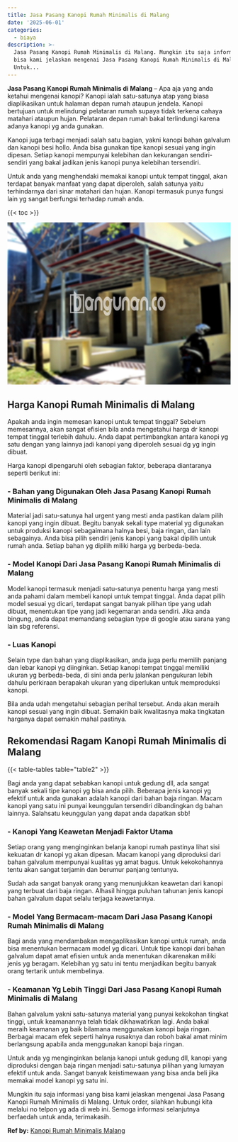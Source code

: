 ```yaml
---
title: Jasa Pasang Kanopi Rumah Minimalis di Malang
date: '2025-06-01'
categories:
  - biaya
description: >-
  Jasa Pasang Kanopi Rumah Minimalis di Malang. Mungkin itu saja informasi yang
  bisa kami jelaskan mengenai Jasa Pasang Kanopi Rumah Minimalis di Malang.
  Untuk...
---
```


**Jasa Pasang Kanopi Rumah Minimalis di Malang** – Apa aja yang anda ketahui mengenai kanopi? Kanopi ialah satu-satunya atap yang biasa diaplikasikan untuk halaman depan rumah ataupun jendela. Kanopi bertujuan untuk melindungi pelataran rumah supaya tidak terkena cahaya matahari ataupun hujan. Pelataran depan rumah bakal terlindungi karena adanya kanopi yg anda gunakan.

Kanopi juga terbagi menjadi salah satu bagian, yakni kanopi bahan galvalum dan kanopi besi hollo. Anda bisa gunakan tipe kanopi sesuai yang ingin dipesan. Setiap kanopi mempunyai kelebihan dan kekurangan sendiri-sendiri yang bakal jadikan jenis kanopi punya kelebihan tersendiri.

Untuk anda yang menghendaki memakai kanopi untuk tempat tinggal, akan terdapat banyak manfaat yang dapat diperoleh, salah satunya yaitu terhindarnya dari sinar matahari dan hujan. Kanopi termasuk punya fungsi lain yg sangat berfungsi terhadap rumah anda.

{{< toc >}}

![Jasa Pasang Kanopi Rumah Minimalis di Malang](/images/harga-kanopi-minimalis-11.png)

## Harga Kanopi Rumah Minimalis di Malang

Apakah anda ingin memesan kanopi untuk tempat tinggal? Sebelum memesannya, akan sangat efisien bila anda mengetahui harga dr kanopi tempat tinggal terlebih dahulu. Anda dapat pertimbangkan antara kanopi yg satu dengan yang lainnya jadi kanopi yang diperoleh sesuai dg yg ingin dibuat.

Harga kanopi dipengaruhi oleh sebagian faktor, beberapa diantaranya seperti berikut ini:

### \- Bahan yang Digunakan Oleh Jasa Pasang Kanopi Rumah Minimalis di Malang

Material jadi satu-satunya hal urgent yang mesti anda pastikan dalam pilih kanopi yang ingin dibuat. Begitu banyak sekali type material yg digunakan untuk produksi kanopi sebagaimana halnya besi, baja ringan, dan lain sebagainya. Anda bisa pilih sendiri jenis kanopi yang bakal dipilih untuk rumah anda. Setiap bahan yg dipilih miliki harga yg berbeda-beda.

### \- Model Kanopi Dari Jasa Pasang Kanopi Rumah Minimalis di Malang

Model kanopi termasuk menjadi satu-satunya penentu harga yang mesti anda pahami dalam membeli kanopi untuk tempat tinggal. Anda dapat pilih model sesuai yg dicari, terdapat sangat banyak pilihan tipe yang udah dibuat, menentukan tipe yang jadi kegemaran anda sendiri. Jika anda bingung, anda dapat memandang sebagian type di google atau sarana yang lain sbg referensi.

### \- Luas Kanopi

Selain type dan bahan yang diaplikasikan, anda juga perlu memilih panjang dan lebar kanopi yg diinginkan. Setiap kanopi tempat tinggal memiliki ukuran yg berbeda-beda, di sini anda perlu jalankan pengukuran lebih dahulu perkiraan berapakah ukuran yang diperlukan untuk memproduksi kanopi.

Bila anda udah mengetahui sebagian perihal tersebut. Anda akan meraih kanopi sesuai yang ingin dibuat. Semakin baik kwalitasnya maka tingkatan harganya dapat semakin mahal pastinya.

## Rekomendasi Ragam Kanopi Rumah Minimalis di Malang

{{< table-tables table="table2" >}}

Bagi anda yang dapat sebabkan kanopi untuk gedung dll, ada sangat banyak sekali tipe kanopi yg bisa anda pilih. Beberapa jenis kanopi yg efektif untuk anda gunakan adalah kanopi dari bahan baja ringan. Macam kanopi yang satu ini punyai keunggulan tersendiri dibandingkan dg bahan lainnya. Salahsatu keunggulan yang dapat anda dapatkan sbb!

### \- Kanopi Yang Keawetan Menjadi Faktor Utama

Setiap orang yang menginginkan belanja kanopi rumah pastinya lihat sisi kekuatan dr kanopi yg akan dipesan. Macam kanopi yang diproduksi dari bahan galvalum mempunyai kualitas yg amat bagus. Untuk kekokohannya tentu akan sangat terjamin dan berumur panjang tentunya.

Sudah ada sangat banyak orang yang menunjukkan keawetan dari kanopi yang terbuat dari baja ringan. Alhasil hingga puluhan tahunan jenis kanopi bahan galvalum dapat selalu terjaga keawetannya.

### \- Model Yang Bermacam-macam Dari Jasa Pasang Kanopi Rumah Minimalis di Malang

Bagi anda yang mendambakan mengaplikasikan kanopi untuk rumah, anda bisa menentukan bermacam model yg dicari. Untuk tipe kanopi dari bahan galvalum dapat amat efisien untuk anda menentukan dikarenakan miliki jenis yg beragam. Kelebihan yg satu ini tentu menjadikan begitu banyak orang tertarik untuk membelinya.

### \- Keamanan Yg Lebih Tinggi Dari Jasa Pasang Kanopi Rumah Minimalis di Malang

Bahan galvalum yakni satu-satunya material yang punyai kekokohan tingkat tinggi, untuk keamanannya telah tidak dikhawatirkan lagi. Anda bakal meraih keamanan yg baik bilamana menggunakan kanopi baja ringan. Berbagai macam efek seperti halnya rusaknya dan roboh bakal amat minim berlangsung apabila anda menggunakan kanopi baja ringan.

Untuk anda yg menginginkan belanja kanopi untuk gedung dll, kanopi yang diproduksi dengan baja ringan menjadi satu-satunya pilihan yang lumayan efektif untuk anda. Sangat banyak keistimewaan yang bisa anda beli jika memakai model kanopi yg satu ini.

Mungkin itu saja informasi yang bisa kami jelaskan mengenai Jasa Pasang Kanopi Rumah Minimalis di Malang. Untuk order, silahkan hubungi kita melalui no telpon yg ada di web ini. Semoga informasi selanjutnya berfaedah untuk anda, terimakasih.

**Ref by:**  [Kanopi Rumah Minimalis Malang](https://id.wikipedia.org/wiki/Kanopi)
